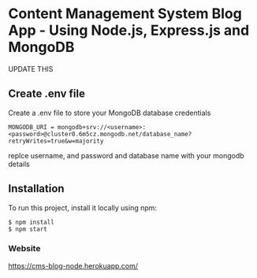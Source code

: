 # Content Management System Blog App - Using Node.js, Express.js and MongoDB

UPDATE THIS

## Create .env file

Create a .env file to store your MongoDB database credentials

```
MONGODB_URI = mongodb+srv://<username>:<password>@cluster0.6m5cz.mongodb.net/database_name?retryWrites=true&w=majority
```

replce username, and password and database name with your mongodb details

## Installation

To run this project, install it locally using npm:

```
$ npm install
$ npm start
```

### Website

https://cms-blog-node.herokuapp.com/
